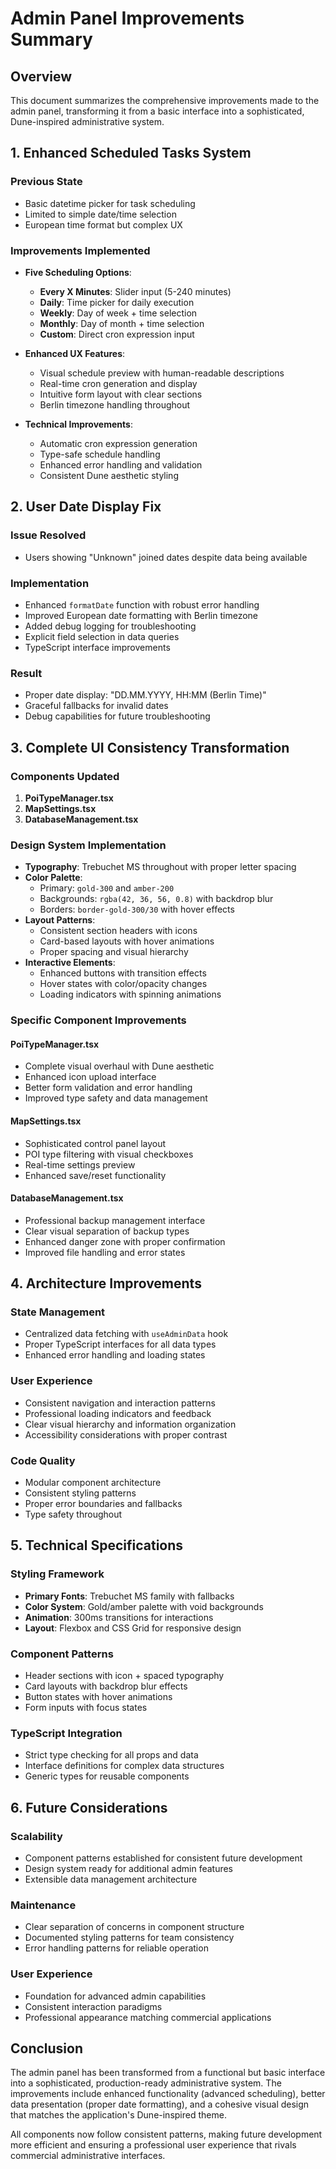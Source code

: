 # Admin Panel Improvements Summary

## Overview
This document summarizes the comprehensive improvements made to the admin panel, transforming it from a basic interface into a sophisticated, Dune-inspired administrative system.

## 1. Enhanced Scheduled Tasks System

### Previous State
- Basic datetime picker for task scheduling
- Limited to simple date/time selection
- European time format but complex UX

### Improvements Implemented
- **Five Scheduling Options**:
  - **Every X Minutes**: Slider input (5-240 minutes)
  - **Daily**: Time picker for daily execution
  - **Weekly**: Day of week + time selection
  - **Monthly**: Day of month + time selection
  - **Custom**: Direct cron expression input

- **Enhanced UX Features**:
  - Visual schedule preview with human-readable descriptions
  - Real-time cron generation and display
  - Intuitive form layout with clear sections
  - Berlin timezone handling throughout

- **Technical Improvements**:
  - Automatic cron expression generation
  - Type-safe schedule handling
  - Enhanced error handling and validation
  - Consistent Dune aesthetic styling

## 2. User Date Display Fix

### Issue Resolved
- Users showing "Unknown" joined dates despite data being available

### Implementation
- Enhanced `formatDate` function with robust error handling
- Improved European date formatting with Berlin timezone
- Added debug logging for troubleshooting
- Explicit field selection in data queries
- TypeScript interface improvements

### Result
- Proper date display: "DD.MM.YYYY, HH:MM (Berlin Time)"
- Graceful fallbacks for invalid dates
- Debug capabilities for future troubleshooting

## 3. Complete UI Consistency Transformation

### Components Updated
1. **PoiTypeManager.tsx**
2. **MapSettings.tsx** 
3. **DatabaseManagement.tsx**

### Design System Implementation
- **Typography**: Trebuchet MS throughout with proper letter spacing
- **Color Palette**: 
  - Primary: `gold-300` and `amber-200`
  - Backgrounds: `rgba(42, 36, 56, 0.8)` with backdrop blur
  - Borders: `border-gold-300/30` with hover effects
- **Layout Patterns**:
  - Consistent section headers with icons
  - Card-based layouts with hover animations
  - Proper spacing and visual hierarchy
- **Interactive Elements**:
  - Enhanced buttons with transition effects
  - Hover states with color/opacity changes
  - Loading indicators with spinning animations

### Specific Component Improvements

#### PoiTypeManager.tsx
- Complete visual overhaul with Dune aesthetic
- Enhanced icon upload interface
- Better form validation and error handling
- Improved type safety and data management

#### MapSettings.tsx
- Sophisticated control panel layout
- POI type filtering with visual checkboxes
- Real-time settings preview
- Enhanced save/reset functionality

#### DatabaseManagement.tsx
- Professional backup management interface
- Clear visual separation of backup types
- Enhanced danger zone with proper confirmation
- Improved file handling and error states

## 4. Architecture Improvements

### State Management
- Centralized data fetching with `useAdminData` hook
- Proper TypeScript interfaces for all data types
- Enhanced error handling and loading states

### User Experience
- Consistent navigation and interaction patterns
- Professional loading indicators and feedback
- Clear visual hierarchy and information organization
- Accessibility considerations with proper contrast

### Code Quality
- Modular component architecture
- Consistent styling patterns
- Proper error boundaries and fallbacks
- Type safety throughout

## 5. Technical Specifications

### Styling Framework
- **Primary Fonts**: Trebuchet MS family with fallbacks
- **Color System**: Gold/amber palette with void backgrounds
- **Animation**: 300ms transitions for interactions
- **Layout**: Flexbox and CSS Grid for responsive design

### Component Patterns
- Header sections with icon + spaced typography
- Card layouts with backdrop blur effects
- Button states with hover animations
- Form inputs with focus states

### TypeScript Integration
- Strict type checking for all props and data
- Interface definitions for complex data structures
- Generic types for reusable components

## 6. Future Considerations

### Scalability
- Component patterns established for consistent future development
- Design system ready for additional admin features
- Extensible data management architecture

### Maintenance
- Clear separation of concerns in component structure
- Documented styling patterns for team consistency
- Error handling patterns for reliable operation

### User Experience
- Foundation for advanced admin capabilities
- Consistent interaction paradigms
- Professional appearance matching commercial applications

## Conclusion

The admin panel has been transformed from a functional but basic interface into a sophisticated, production-ready administrative system. The improvements include enhanced functionality (advanced scheduling), better data presentation (proper date formatting), and a cohesive visual design that matches the application's Dune-inspired theme.

All components now follow consistent patterns, making future development more efficient and ensuring a professional user experience that rivals commercial administrative interfaces. 